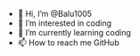 - 👋 Hi, I’m @Balu1005
- 👀 I’m interested in coding
- 🌱 I’m currently learning coding 
- 📫 How to reach me GitHub

<!---
Balu1005/Balu1005 is a ✨ special ✨ repository because its `README.md` (this file) appears on your GitHub profile.
You can click the Preview link to take a look at your changes.
--->

